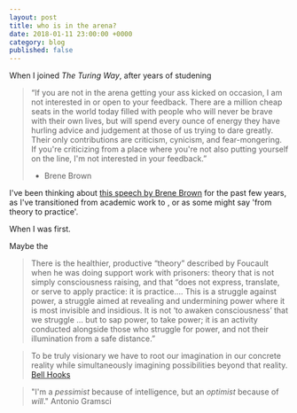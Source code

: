 ```yaml
---
layout: post
title: who is in the arena?
date: 2018-01-11 23:00:00 +0000
category: blog
published: false
---
```

When I joined _The Turing Way_, after years of studening

> “If you are not in the arena getting your ass kicked on occasion, I am not interested in or open to your feedback. There are a million cheap seats in the world today filled with people who will never be brave with their own lives, but will spend every ounce of energy they have hurling advice and judgement at those of us trying to dare greatly. Their only contributions are criticism, cynicism, and fear-mongering. If you're criticizing from a place where you're not also putting yourself on the line, I'm not interested in your feedback.”
> - Brene Brown

I've been thinking about [this speech by Brene Brown](https://www.youtube.com/watch?v=-s6DQrqVHxM) for the past few years, as I've transitioned from academic work to , or as some might say 'from theory to practice'.

When I was first. 

Maybe the 

>There is the healthier, productive “theory” described by Foucault when he was doing support work with prisoners: theory that is not simply consciousness raising, and that “does not express, translate, or serve to apply practice: it is practice.... This is a struggle against power, a struggle aimed at revealing and undermining power where it is most invisible and insidious. It is not ‘to awaken consciousness’ that we struggle ... but to sap power, to take power; it is an activity conducted alongside those who struggle for power, and not their illumination from a safe distance.”



>To be truly visionary we have to root our imagination in our concrete reality while simultaneously imagining possibilities beyond that reality.
>[Bell Hooks](https://www.azquotes.com/author/6871-Bell_Hooks)


> "I'm a _pessimist_ because of intelligence, but an _optimist_ because of _will_." Antonio Gramsci